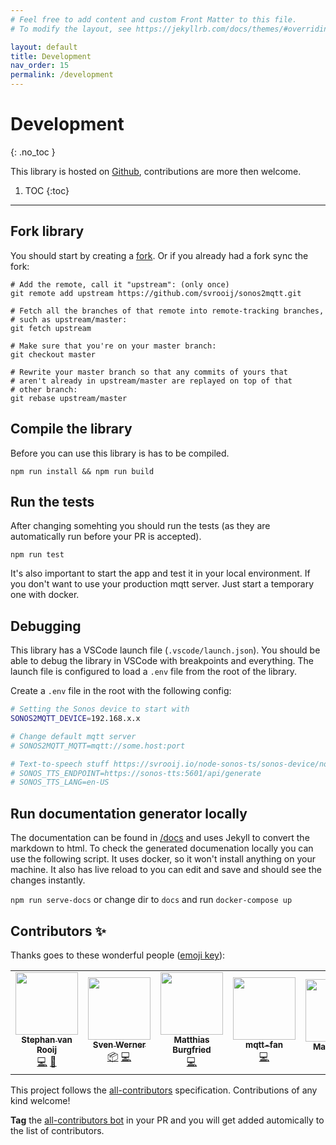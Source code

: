 ```yaml
---
# Feel free to add content and custom Front Matter to this file.
# To modify the layout, see https://jekyllrb.com/docs/themes/#overriding-theme-defaults

layout: default
title: Development
nav_order: 15
permalink: /development
---
```


# Development
{: .no_toc }

This library is hosted on [Github](https://github.com/svrooij/sonos2mqtt), contributions are more then welcome.

1. TOC
{:toc}

---

## Fork library

You should start by creating a [fork](https://github.com/svrooij/sonos2mqtt/fork). Or if you already had a fork sync the fork:

```shell
# Add the remote, call it "upstream": (only once)
git remote add upstream https://github.com/svrooij/sonos2mqtt.git

# Fetch all the branches of that remote into remote-tracking branches,
# such as upstream/master:
git fetch upstream

# Make sure that you're on your master branch:
git checkout master

# Rewrite your master branch so that any commits of yours that
# aren't already in upstream/master are replayed on top of that
# other branch:
git rebase upstream/master
```

## Compile the library

Before you can use this library is has to be compiled.

`npm run install && npm run build`

## Run the tests

After changing somehting you should run the tests (as they are automatically run before your PR is accepted).

`npm run test`

It's also important to start the app and test it in your local environment. If you don't want to use your production mqtt server. Just start a temporary one with docker.

## Debugging

This library has a VSCode launch file (`.vscode/launch.json`). You should be able to debug the library in VSCode with breakpoints and everything. The launch file is configured to load a `.env` file from the root of the library.

Create a `.env` file in the root with the following config:

```bash
# Setting the Sonos device to start with
SONOS2MQTT_DEVICE=192.168.x.x

# Change default mqtt server
# SONOS2MQTT_MQTT=mqtt://some.host:port

# Text-to-speech stuff https://svrooij.io/node-sonos-ts/sonos-device/notifications-and-tts.html#text-to-speech
# SONOS_TTS_ENDPOINT=https://sonos-tts:5601/api/generate
# SONOS_TTS_LANG=en-US
```

## Run documentation generator locally

The documentation can be found in [/docs](https://github.com/svrooij/sonos2mqtt/tree/master/docs) and uses Jekyll to convert the markdown to html. To check the generated documenation locally you can use the following script. It uses docker, so it won't install anything on your machine. It also has live reload to you can edit and save and should see the changes instantly.

`npm run serve-docs` or change dir to `docs` and run `docker-compose up`

## Contributors ✨

Thanks goes to these wonderful people ([emoji key](https://allcontributors.org/docs/en/emoji-key)):

<!-- ALL-CONTRIBUTORS-LIST:START - Do not remove or modify this section -->
<!-- prettier-ignore-start -->
<!-- markdownlint-disable -->
<table>
  <tr>
    <td align="center"><a href="https://svrooij.nl"><img src="https://avatars2.githubusercontent.com/u/1292510?v=4" width="100px;" alt=""/><br /><sub><b>Stephan van Rooij</b></sub></a><br /><a href="https://github.com/svrooij/sonos2mqtt/commits?author=svrooij" title="Code">💻</a> <a href="https://github.com/svrooij/sonos2mqtt/commits?author=svrooij" title="Documentation">📖</a></td>
    <td align="center"><a href="https://github.com/cheanrod"><img src="https://avatars3.githubusercontent.com/u/35066927?v=4" width="100px;" alt=""/><br /><sub><b>Sven Werner</b></sub></a><br /><a href="#platform-cheanrod" title="Packaging/porting to new platform">📦</a> <a href="https://github.com/svrooij/sonos2mqtt/commits?author=cheanrod" title="Code">💻</a></td>
    <td align="center"><a href="https://mi.o-o.im"><img src="https://avatars0.githubusercontent.com/u/7872104?v=4" width="100px;" alt=""/><br /><sub><b>Matthias Burgfried</b></sub></a><br /><a href="https://github.com/svrooij/sonos2mqtt/commits?author=matthias-burgfried" title="Code">💻</a></td>
    <td align="center"><a href="https://github.com/mqtt-fan"><img src="https://avatars1.githubusercontent.com/u/32242849?v=4" width="100px;" alt=""/><br /><sub><b>mqtt-fan</b></sub></a><br /><a href="https://github.com/svrooij/sonos2mqtt/commits?author=mqtt-fan" title="Code">💻</a></td>
    <td align="center"><a href="https://github.com/roth"><img src="https://avatars3.githubusercontent.com/u/716931?v=4" width="100px;" alt=""/><br /><sub><b>Martin Roth</b></sub></a><br /><a href="https://github.com/svrooij/sonos2mqtt/commits?author=roth" title="Documentation">📖</a></td>
    <td align="center"><a href="http://dgmltn.com"><img src="https://avatars3.githubusercontent.com/u/698270?v=4" width="100px;" alt=""/><br /><sub><b>Doug Melton</b></sub></a><br /><a href="https://github.com/svrooij/sonos2mqtt/issues?q=author%3Adgmltn" title="Bug reports">🐛</a></td>
  </tr>
</table>

<!-- markdownlint-enable -->
<!-- prettier-ignore-end -->
<!-- ALL-CONTRIBUTORS-LIST:END -->

This project follows the [all-contributors](https://github.com/all-contributors/all-contributors) specification.
Contributions of any kind welcome!

**Tag** the [all-contributors bot](https://allcontributors.org/docs/en/bot/usage)
in your PR and you will get added automically to the list of contributors.
